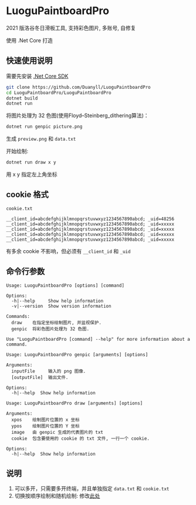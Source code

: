 # LuoguPaintboardPro

2021 版洛谷冬日滑板工具, 支持彩色图片, 多账号, 自修复

使用 .Net Core 打造

## 快速使用说明

需要先安装 [.Net Core SDK](https://dotnet.microsoft.com/download)

```sh
git clone https://github.com/Duanyll/LuoguPaintboardPro
cd LuoguPaintboardPro/LuoguPaintboardPro
dotnet build
dotnet run
```

将图片处理为 32 色图(使用Floyd–Steinberg_dithering算法)：

```sh
dotnet run genpic picture.png
```
生成 `preview.png` 和 `data.txt`

开始绘制:

```sh
dotnet run draw x y 
```

用 x y 指定左上角坐标

## cookie 格式

`cookie.txt`

```
__client_id=abcdefghijklmnopqrstuvwxyz1234567890abcd; _uid=48256
__client_id=abcdefghijklmnopqrstuvwxyz1234567890abcd; _uid=xxxxx
__client_id=abcdefghijklmnopqrstuvwxyz1234567890abcd; _uid=xxxxx
__client_id=abcdefghijklmnopqrstuvwxyz1234567890abcd; _uid=xxxxx
__client_id=abcdefghijklmnopqrstuvwxyz1234567890abcd; _uid=xxxxx
```

有多余 cookie 不影响，但必须有 `__client_id` 和 `_uid`

## 命令行参数

```
Usage: LuoguPaintboardPro [options] [command]

Options:
  -h|--help     Show help information
  -v|--version  Show version information

Commands:
  draw    在指定坐标绘制图片, 并监视保护.
  genpic  将彩色图片处理为 32 色图.

Use "LuoguPaintboardPro [command] --help" for more information about a command.

Usage: LuoguPaintboardPro genpic [arguments] [options]

Arguments:
  inputFile     输入的 png 图像.
  [outputFile]  输出文件.

Options:
  -h|--help  Show help information

Usage: LuoguPaintboardPro draw [arguments] [options]

Arguments:
  xpos    绘制图片位置的 x 坐标
  ypos    绘制图片位置的 Y 坐标
  image   由 genpic 生成的代表图片的 txt
  cookie  包含要使用的 cookie 的 txt 文件, 一行一个 cookie.

Options:
  -h|--help  Show help information
```

## 说明


1. 可以多开，只需要多开终端，并且单独指定 `data.txt` 和 `cookie.txt`
2. 切换按顺序绘制和随机绘制: 修改[此处](https://github.com/Duanyll/LuoguPaintboardPro/blob/ecd0663450c04b868dc98e15e9cfb1eb46ac1d84/LuoguPaintboardPro/PointToDraw.cs#L30)